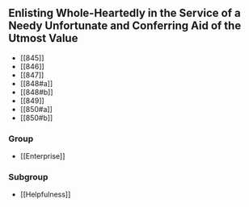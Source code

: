 ## Enlisting Whole-Heartedly in the Service of a Needy Unfortunate and Conferring Aid of the Utmost Value

- [[845]]
- [[846]]
- [[847]]
- [[848#a]]
- [[848#b]]
- [[849]]
- [[850#a]]
- [[850#b]]

### Group
- [[Enterprise]]

### Subgroup
- [[Helpfulness]]

